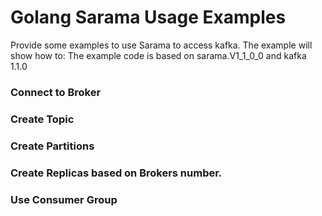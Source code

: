 # Golang Sarama Usage Examples
Provide some examples to use Sarama to access kafka.
The example will show how to:
The example code is based on sarama.V1_1_0_0 and kafka 1.1.0

### Connect to Broker
### Create Topic
### Create Partitions
### Create Replicas based on Brokers number.
### Use Consumer Group

